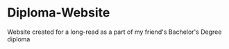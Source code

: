 # Diploma-Website
Website created for a long-read as a part of my friend's Bachelor's Degree diploma 
